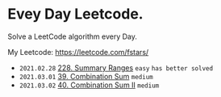 
# Evey Day Leetcode.

Solve a LeetCode algorithm every Day.

My Leetcode: https://leetcode.com/fstars/

- `2021.02.28` [228. Summary Ranges](src/Array/228.summary-ranges[easy]/index.ts) `easy` `has better solved`
- `2021.03.01` [39. Combination Sum](src/Array/39.combination-sum[medium]/index.ts) `medium`
- `2021.03.02` [40. Combination Sum II](src/Backtracking/40.combination-sum-ii[medium]/index.ts) `medium`